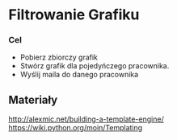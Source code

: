 # Filtrowanie Grafiku
### Cel
* Pobierz zbiorczy grafik
* Stwórz grafik dla pojedyńczego pracownika.
* Wyślij maila do danego pracownika

## Materiały
http://alexmic.net/building-a-template-engine/
https://wiki.python.org/moin/Templating
